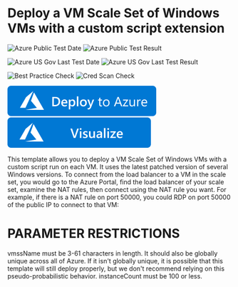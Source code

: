 # Deploy a VM Scale Set of Windows VMs with a custom script extension

![Azure Public Test Date](https://azurequickstartsservice.blob.core.windows.net/badges/quickstarts/microsoft.compute/vmss-custom-script-windows/PublicLastTestDate.svg)
![Azure Public Test Result](https://azurequickstartsservice.blob.core.windows.net/badges/quickstarts/microsoft.compute/vmss-custom-script-windows/PublicDeployment.svg)

![Azure US Gov Last Test Date](https://azurequickstartsservice.blob.core.windows.net/badges/quickstarts/microsoft.compute/vmss-custom-script-windows/FairfaxLastTestDate.svg)
![Azure US Gov Last Test Result](https://azurequickstartsservice.blob.core.windows.net/badges/quickstarts/microsoft.compute/vmss-custom-script-windows/FairfaxDeployment.svg)

![Best Practice Check](https://azurequickstartsservice.blob.core.windows.net/badges/quickstarts/microsoft.compute/vmss-custom-script-windows/BestPracticeResult.svg)
![Cred Scan Check](https://azurequickstartsservice.blob.core.windows.net/badges/quickstarts/microsoft.compute/vmss-custom-script-windows/CredScanResult.svg)

[![Deploy To Azure](https://raw.githubusercontent.com/Azure/azure-quickstart-templates/master/1-CONTRIBUTION-GUIDE/images/deploytoazure.svg?sanitize=true)](https://portal.azure.com/#create/Microsoft.Template/uri/https%3A%2F%2Fraw.githubusercontent.com%2FAzure%2Fazure-quickstart-templates%2Fmaster%2Fquickstarts%2Fmicrosoft.compute%2Fvmss-custom-script-windows%2Fazuredeploy.json)  [![Visualize](https://raw.githubusercontent.com/Azure/azure-quickstart-templates/master/1-CONTRIBUTION-GUIDE/images/visualizebutton.svg?sanitize=true)](http://armviz.io/#/?load=https%3A%2F%2Fraw.githubusercontent.com%2FAzure%2Fazure-quickstart-templates%2Fmaster%2Fquickstarts%2Fmicrosoft.compute%2Fvmss-custom-script-windows%2Fazuredeploy.json)

This template allows you to deploy a VM Scale Set of Windows VMs with a custom script run on each VM. It uses the latest patched version of several Windows versions. To connect from the load balancer to a VM in the scale set, you would go to the Azure Portal, find the load balancer of your scale set, examine the NAT rules, then connect using the NAT rule you want. For example, if there is a NAT rule on port 50000, you could RDP on port 50000 of the public IP to connect to that VM:

PARAMETER RESTRICTIONS
======================

vmssName must be 3-61 characters in length. It should also be globally unique across all of Azure. If it isn't globally unique, it is possible that this template will still deploy properly, but we don't recommend relying on this pseudo-probabilistic behavior.
instanceCount must be 100 or less.


